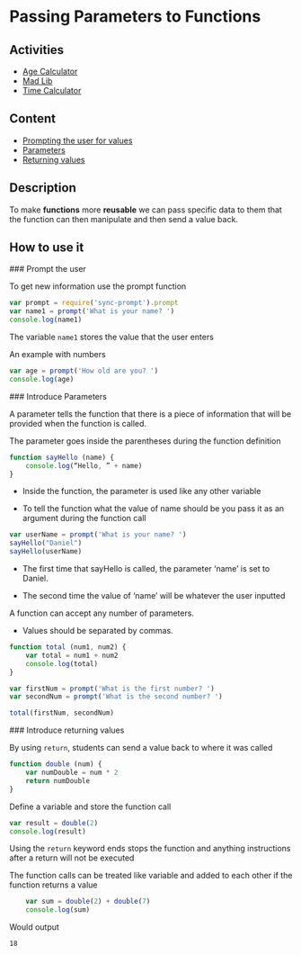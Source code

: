 # Passing Parameters to Functions

## Activities

- [Age Calculator](https://github.com/danleavitt0/codecamp-examples/tree/master/passingParameters/examples/ageCalculator)
- [Mad Lib](https://github.com/danleavitt0/codecamp-examples/tree/master/passingParameters/examples/madLib)
-	[Time Calculator](https://github.com/danleavitt0/codecamp-examples/tree/master/passingParameters/examples/timeCalculator)

## Content

- [Prompting the user for values](#prompt)
- [Parameters](#parameters)
- [Returning values](#return)

## Description

To make **functions** more **reusable** we can pass specific data to them that the function can then manipulate and then send a value back.

## How to use it

<a name="prompt" />
### Prompt the user

To get new information use the prompt function
```js
var prompt = require('sync-prompt').prompt
var name1 = prompt('What is your name? ')
console.log(name1)
```

The variable `name1` stores the value that the user enters

An example with numbers
```js
var age = prompt('How old are you? ')
console.log(age)
```

<a name="parameters" />
### Introduce Parameters

A parameter tells the function that there is a piece of information that will be provided when the function is called.

The parameter goes inside the parentheses during the function definition
```js
function sayHello (name) {
	console.log(“Hello, ” + name)
}
```
- Inside the function, the parameter is used like any other variable

- To tell the function what the value of name should be you pass it as an argument during the function call

```js
var userName = prompt('What is your name? ')
sayHello("Daniel")
sayHello(userName)
```
- The first time that sayHello is called, the parameter ‘name’ is set to Daniel.

- The second time the value of ‘name’ will be whatever the user inputted

A function can accept any number of parameters.
- Values should be separated by commas.

```js
function total (num1, num2) {
	var total = num1 + num2
	console.log(total)
}

var firstNum = prompt('What is the first number? ')
var secondNum = prompt('What is the second number? ')

total(firstNum, secondNum)
```

<a name="return" />
### Introduce returning values

By using `return`, students can send a value back to where it was called
```js
function double (num) {
	var numDouble = num * 2
	return numDouble
}
```
Define a variable and store the function call
```js
var result = double(2)
console.log(result)
```
Using the `return` keyword ends stops the function and anything instructions after
a return will not be executed

The function calls can be treated like variable and added to each other if the function returns a value
```js
	var sum = double(2) + double(7)
	console.log(sum)
```
Would output
```
18
```
